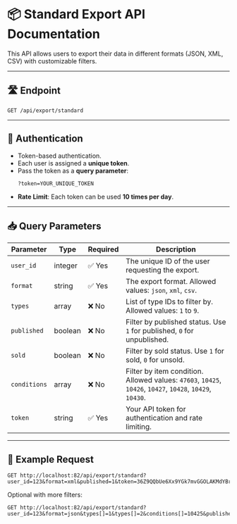 
# 📦 Standard Export API Documentation

This API allows users to export their data in different formats (JSON, XML, CSV) with customizable filters.

---

## 🛣️ Endpoint

```
GET /api/export/standard
```

---

## 🔐 Authentication

- Token-based authentication.
- Each user is assigned a **unique token**.
- Pass the token as a **query parameter**:
  ```
  ?token=YOUR_UNIQUE_TOKEN
  ```
- **Rate Limit**: Each token can be used **10 times per day**.

---

## 📥 Query Parameters

| Parameter       | Type     | Required | Description |
|----------------|----------|----------|-------------|
| `user_id`       | integer  | ✅ Yes   | The unique ID of the user requesting the export. |
| `format`        | string   | ✅ Yes   | The export format. Allowed values: `json`, `xml`, `csv`. |
| `types`         | array    | ❌ No    | List of type IDs to filter by. Allowed values: `1` to `9`. |
| `published`     | boolean  | ❌ No    | Filter by published status. Use `1` for published, `0` for unpublished. |
| `sold`          | boolean  | ❌ No    | Filter by sold status. Use `1` for sold, `0` for unsold. |
| `conditions`    | array    | ❌ No    | Filter by item condition. Allowed values: `47603`, `10425`, `10426`, `10427`, `10428`, `10429`, `10430`. |
| `token`         | string   | ✅ Yes   | Your API token for authentication and rate limiting. |

---

## 🧪 Example Request

```
GET http://localhost:82/api/export/standard?user_id=123&format=xml&published=1&token=36Z9QQbUe6Xx9YGk7mvGGOLAKMdYBrMUF2I8eOyESWGcJsr5w6mV
```

Optional with more filters:

```
GET http://localhost:82/api/export/standard?user_id=123&format=json&types[]=1&types[]=2&conditions[]=10425&published=1&token=YOUR_UNIQUE_TOKEN
```
